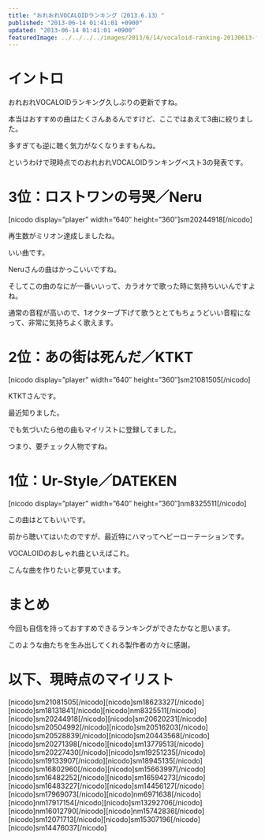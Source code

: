 ```yaml
---
title: "おれおれVOCALOIDランキング（2013.6.13）"
published: "2013-06-14 01:41:01 +0900"
updated: "2013-06-14 01:41:01 +0900"
featuredImage: ../../../../images/2013/6/14/vocaloid-ranking-20130613-featured.png
---
```


# イントロ

おれおれVOCALOIDランキング久しぶりの更新ですね。

本当はおすすめの曲はたくさんあるんですけど、ここではあえて3曲に絞りました。

多すぎても逆に聴く気力がなくなりますもんね。

というわけで現時点でのおれおれVOCALOIDランキングベスト3の発表です。

# 3位：ロストワンの号哭／Neru

[nicodo display=&#8221;player&#8221; width=&#8221;640&#8243; height=&#8221;360&#8243;]sm20244918[/nicodo]

再生数がミリオン達成しましたね。

いい曲です。

Neruさんの曲はかっこいいですね。

そしてこの曲のなにが一番いいって、カラオケで歌った時に気持ちいいんですよね。

通常の音程が高いので、1オクターブ下げて歌うととてもちょうどいい音程になって、非常に気持ちよく歌えます。

# 2位：あの街は死んだ／KTKT

[nicodo display=&#8221;player&#8221; width=&#8221;640&#8243; height=&#8221;360&#8243;]sm21081505[/nicodo]

KTKTさんです。

最近知りました。

でも気づいたら他の曲もマイリストに登録してました。

つまり、要チェック人物ですね。

# 1位：Ur-Style／DATEKEN

[nicodo display=&#8221;player&#8221; width=&#8221;640&#8243; height=&#8221;360&#8243;]nm8325511[/nicodo]

この曲はとてもいいです。

前から聴いてはいたのですが、最近特にハマってヘビーローテーションです。

VOCALOIDのおしゃれ曲といえばこれ。

こんな曲を作りたいと夢見ています。

# まとめ

今回も自信を持っておすすめできるランキングができたかなと思います。

このような曲たちを生み出してくれる製作者の方々に感謝。

# 以下、現時点のマイリスト

\[nicodo]sm21081505[/nicodo\]\[nicodo\]sm18623327\[/nicodo\]\[nicodo\]sm18131841\[/nicodo\]\[nicodo\]nm8325511\[/nicodo\]\[nicodo\]sm20244918\[/nicodo\]\[nicodo\]sm20620231\[/nicodo\]\[nicodo\]sm20504992\[/nicodo\]\[nicodo\]sm20516203\[/nicodo\]\[nicodo\]sm20528839\[/nicodo\]\[nicodo\]sm20443568\[/nicodo\]\[nicodo\]sm20271398\[/nicodo\]\[nicodo\]sm13779513\[/nicodo\]\[nicodo\]sm20227430\[/nicodo\]\[nicodo\]sm19251235\[/nicodo\]\[nicodo\]sm19133907\[/nicodo\]\[nicodo\]sm18945135\[/nicodo\]\[nicodo\]sm16802960\[/nicodo\]\[nicodo\]sm15663997\[/nicodo\]\[nicodo\]sm16482252\[/nicodo\]\[nicodo\]sm16594273\[/nicodo\]\[nicodo\]sm16483227\[/nicodo\]\[nicodo\]sm14456127\[/nicodo\]\[nicodo\]sm17969073\[/nicodo\]\[nicodo\]nm6971638\[/nicodo\]\[nicodo\]nm17917154\[/nicodo\]\[nicodo\]sm13292706\[/nicodo\]\[nicodo\]nm16012790\[/nicodo\]\[nicodo\]nm15742836\[/nicodo\]\[nicodo\]sm12071713\[/nicodo\]\[nicodo\]sm15307196\[/nicodo\]\[nicodo\]sm14476037[/nicodo]
